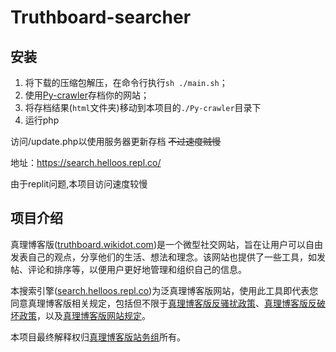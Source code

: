 # Truthboard-searcher

## 安装
1. 将下载的压缩包解压，在命令行执行`sh ./main.sh`；
2. 使用[Py-crawler](https://github.com/HelloOSMe/Py-crawler)存档你的网站；
3. 将存档结果(`html`文件夹)移动到本项目的`./Py-crawler`目录下
4. 运行php

访问/update.php以使用服务器更新存档 ~~不过速度贼慢~~


地址：https://search.helloos.repl.co/

由于replit问题,本项目访问速度较慢

## 项目介绍

真理博客版([truthboard.wikidot.com](http://truthboard.wikidot.com/))是一个微型社交网站，旨在让用户可以自由发表自己的观点，分享他们的生活、想法和理念。该网站也提供了一些工具，如发帖、评论和排序等，以便用户更好地管理和组织自己的信息。

本搜索引擎([search.helloos.repl.co](https://search.helloos.repl.co))为泛真理博客版网站，使用此工具即代表您同意真理博客版相关规定，包括但不限于[真理博客版反骚扰政策](https://truthboard.wikidot.com/antis)、[真理博客版反破坏政策](https://truthboard.wikidot.com/blog:198)，以及[真理博客版网站规定](https://truthboard.wikidot.com/rules)。

本项目最终解释权归[真理博客版站务组](https://truthboard.wikidot.com/rules#toc4)所有。
